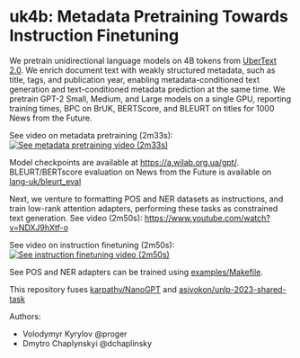 # uk4b: Metadata Pretraining Towards Instruction Finetuning

We pretrain unidirectional language models on 4B tokens from [UberText 2.0](https://lang.org.ua/en/ubertext/). We enrich document text with weakly structured metadata, such as title, tags, and publication year, enabling metadata-conditioned text generation and text-conditioned metadata prediction at the same time. We pretrain GPT-2 Small, Medium, and Large models on a single GPU, reporting training times, BPC on BrUK, BERTScore, and BLEURT on titles for 1000 News from the Future.

See video on metadata pretraining (2m33s):
[![See metadata pretraining video (2m33s)](https://img.youtube.com/vi/FYJZBXfLaDA/maxresdefault.jpg)](https://youtu.be/FYJZBXfLaDA)


Model checkpoints are available at https://a.wilab.org.ua/gpt/. BLEURT/BERTscore evaluation on News from the Future is available on [lang-uk/bleurt_eval](https://github.com/lang-uk/bleurt_eval)

Next, we venture to formatting POS and NER datasets as instructions, and train low-rank attention adapters, performing these tasks as constrained text generation. See video (2m50s): https://www.youtube.com/watch?v=NDXJ9hXtf-o

See video on instruction finetuning (2m50s):
[![See instruction finetuning video (2m50s)](https://img.youtube.com/vi/NDXJ9hXtf-o/maxresdefault.jpg)](https://youtu.be/NDXJ9hXtf-o)

See POS and NER adapters can be trained using [examples/Makefile](examples/Makefile).

This repository fuses [karpathy/NanoGPT](https://github.com/karpathy/nanoGPT) and [asivokon/unlp-2023-shared-task](https://github.com/asivokon/unlp-2023-shared-task)


Authors:

- Volodymyr Kyrylov @proger
- Dmytro Chaplynskyi @dchaplinsky
